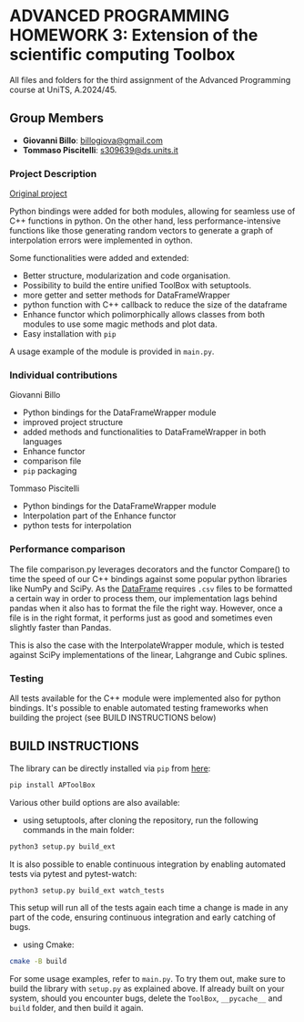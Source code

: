 # ADVANCED PROGRAMMING HOMEWORK 3: Extension of the scientific computing Toolbox 

All files and folders for the third assignment of the Advanced Programming course at UniTS, A.2024/45.

## Group Members
- **Giovanni Billo**: billogiova@gmail.com
- **Tommaso Piscitelli**: s309639@ds.units.it 

### Project Description

[Original project](https://github.com/GiovanniBillo/AP_homework_2/tree/separate)

Python bindings were added for both modules, allowing for seamless use of C++ functions in python.
On the other hand, less performance-intensive functions like those generating random vectors to generate a graph of interpolation errors were implemented in oython.

Some functionalities were added and extended:
- Better structure, modularization and code organisation.
- Possibility to build the entire unified ToolBox with setuptools.
- more getter and setter methods for DataFrameWrapper
- python function with C++ callback to reduce the size of the dataframe
- Enhance functor which polimorphically allows classes from both modules to use some magic methods and plot data.
- Easy installation with `pip`

A usage example of the module is provided in `main.py`.

### Individual contributions

Giovanni Billo
- Python bindings for the DataFrameWrapper module
- improved project structure
- added methods and functionalities to DataFrameWrapper in both languages
- Enhance functor 
- comparison file
- `pip` packaging

Tommaso Piscitelli
- Python bindings for the DataFrameWrapper module 
- Interpolation part of the Enhance functor
- python tests for interpolation

### Performance comparison
The file comparison.py leverages decorators and the functor Compare() to time the speed of our C++ bindings against some popular python libraries like NumPy and SciPy.
As the [DataFrame](https://github.com/hosseinmoein/DataFrame) requires `.csv` files to be formatted a certain way in order to process them, our implementation lags behind pandas when it also has to format the file the right way.
However, once a file is in the right format, it performs just as good and sometimes even slightly faster than Pandas.

This is also the case with the InterpolateWrapper module, which is tested against SciPy implementations of the linear, Lahgrange and Cubic splines.

### Testing
All tests available for the C++ module were implemented also for python bindings. 
It's possible to enable automated testing frameworks when building the project (see BUILD INSTRUCTIONS below)

## BUILD INSTRUCTIONS
The library can be directly installed via `pip` from [here](https://pypi.org/project/APToolBox/):
```bash
pip install APToolBox
```
Various other build options are also available:
- using setuptools, after cloning the repository, run the following commands in the main folder:
```bash
python3 setup.py build_ext
```
It is also possible to enable continuous integration by enabling automated tests via pytest and pytest-watch:
```bash
python3 setup.py build_ext watch_tests
```
This setup will run all of the tests again each time a change is made in any part of the code, ensuring continuous integration and early catching of bugs.

- using Cmake:
```bash
cmake -B build
```
For some usage examples, refer to `main.py`.
To try them out, make sure to build the library with `setup.py` as explained above.
If already built on your system, should you encounter bugs, delete the `ToolBox`, `__pycache__` and `build` folder, and then build it again. 

